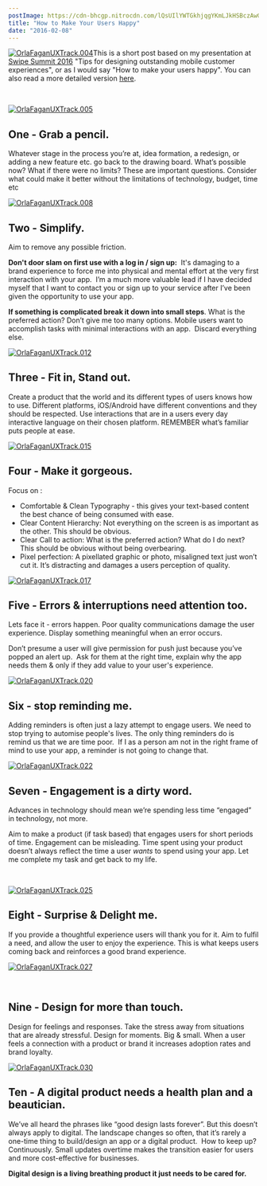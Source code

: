 ```yaml
---
postImage: https://cdn-bhcgp.nitrocdn.com/lQsUIlYWTGkhjqgYKmLJkHSBczAwGDPM/assets/static/optimized/rev-f8d7f54/wp-content/uploads/2016/02/OrlaFaganUXTrack.015-e1454687080711.png.webp
title: "How to Make Your Users Happy"
date: "2016-02-08"
---
```


[![OrlaFaganUXTrack.004](images/OrlaFaganUXTrack.004-1024x768.png)](https://tapadoo.wpengine.com/wp-content/uploads/2016/02/OrlaFaganUXTrack.004.png)This is a short post based on my presentation at [Swipe Summit 2016](http://www.swipesummit.com) "Tips for designing outstanding mobile customer experiences", or as I would say "How to make your users happy". You can also read a more detailed version [here](http://bit.ly/20EzVID).

 

[![OrlaFaganUXTrack.005](images/OrlaFaganUXTrack.005-1024x768.png)](https://tapadoo.wpengine.com/wp-content/uploads/2016/02/OrlaFaganUXTrack.005.png)

## One - Grab a pencil.

Whatever stage in the process you’re at, idea formation, a redesign, or adding a new feature etc. go back to the drawing board. What’s possible now? What if there were no limits? These are important questions. Consider what could make it better without the limitations of technology, budget, time etc

[![OrlaFaganUXTrack.008](images/OrlaFaganUXTrack.008-1024x768.png)](https://tapadoo.wpengine.com/wp-content/uploads/2016/02/OrlaFaganUXTrack.008.png)

## Two - Simplify.

Aim to remove any possible friction.

**Don't door slam on first use with a log in / sign up:**  It's damaging to a brand experience to force me into physical and mental effort at the very first interaction with your app.  I’m a much more valuable lead if I have decided myself that I want to contact you or sign up to your service after I’ve been given the opportunity to use your app.

**If something is complicated break it down into small steps**. What is the preferred action? Don’t give me too many options. Mobile users want to accomplish tasks with minimal interactions with an app.  Discard everything else.

[![OrlaFaganUXTrack.012](images/OrlaFaganUXTrack.012-1024x768.png)](https://tapadoo.wpengine.com/wp-content/uploads/2016/02/OrlaFaganUXTrack.012.png)

## Three - Fit in, Stand out.

Create a product that the world and its different types of users knows how to use. Different platforms, iOS/Android have different conventions and they should be respected. Use interactions that are in a users every day interactive language on their chosen platform. REMEMBER what’s familiar puts people at ease.

[![OrlaFaganUXTrack.015](images/OrlaFaganUXTrack.015-1024x768.png)](https://tapadoo.wpengine.com/wp-content/uploads/2016/02/OrlaFaganUXTrack.015.png)

## Four - Make it gorgeous.

Focus on :

- Comfortable & Clean Typography - this gives your text-based content the best chance of being consumed with ease.
- Clear Content Hierarchy: Not everything on the screen is as important as the other. This should be obvious.
- Clear Call to action: What is the preferred action? What do I do next? This should be obvious without being overbearing.
- Pixel perfection: A pixellated graphic or photo, misaligned text just won’t cut it. It’s distracting and damages a users perception of quality.

[![OrlaFaganUXTrack.017](images/OrlaFaganUXTrack.017-1024x768.png)](https://tapadoo.wpengine.com/wp-content/uploads/2016/02/OrlaFaganUXTrack.017.png)

## Five - Errors & interruptions need attention too.

Lets face it - errors happen. Poor quality communications damage the user experience. Display something meaningful when an error occurs.

Don’t presume a user will give permission for push just because you’ve popped an alert up.  Ask for them at the right time, explain why the app needs them & only if they add value to your user's experience.

[![OrlaFaganUXTrack.020](images/OrlaFaganUXTrack.020-1024x768.png)](https://tapadoo.wpengine.com/wp-content/uploads/2016/02/OrlaFaganUXTrack.020.png)

## Six - stop reminding me.

Adding reminders is often just a lazy attempt to engage users. We need to stop trying to automise people's lives. The only thing reminders do is remind us that we are time poor.  If I as a person am not in the right frame of mind to use your app, a reminder is not going to change that.

[![OrlaFaganUXTrack.022](images/OrlaFaganUXTrack.022-1024x768.png)](https://tapadoo.wpengine.com/wp-content/uploads/2016/02/OrlaFaganUXTrack.022.png)

## Seven - Engagement is a dirty word.

Advances in technology should mean we’re spending less time “engaged” in technology, not more.

Aim to make a product (if task based) that engages users for short periods of time. Engagement can be misleading. Time spent using your product doesn’t always reflect the time a user _wants_ to spend using your app. Let me complete my task and get back to my life.

 

[![OrlaFaganUXTrack.025](images/OrlaFaganUXTrack.025-1024x768.png)](https://tapadoo.wpengine.com/wp-content/uploads/2016/02/OrlaFaganUXTrack.025.png)

## Eight - Surprise & Delight me.

If you provide a thoughtful experience users will thank you for it. Aim to fulfil a need, and allow the user to enjoy the experience. This is what keeps users coming back and reinforces a good brand experience.

[![OrlaFaganUXTrack.027](images/OrlaFaganUXTrack.027-1024x768.png)](https://tapadoo.wpengine.com/wp-content/uploads/2016/02/OrlaFaganUXTrack.027.png)

 

## Nine - Design for more than touch.

Design for feelings and responses. Take the stress away from situations that are already stressful. Design for moments. Big & small. When a user feels a connection with a product or brand it increases adoption rates and brand loyalty.

[![OrlaFaganUXTrack.030](images/OrlaFaganUXTrack.030-1024x768.png)](https://tapadoo.wpengine.com/wp-content/uploads/2016/02/OrlaFaganUXTrack.030.png)

## Ten - A digital product needs a health plan and a beautician.

We’ve all heard the phrases like “good design lasts forever”. But this doesn’t always apply to digital. The landscape changes so often, that it’s rarely a one-time thing to build/design an app or a digital product.  How to keep up? Continuously. Small updates overtime makes the transition easier for users and more cost-effective for businesses.

**Digital design is a living breathing product it just needs to be cared for.**
